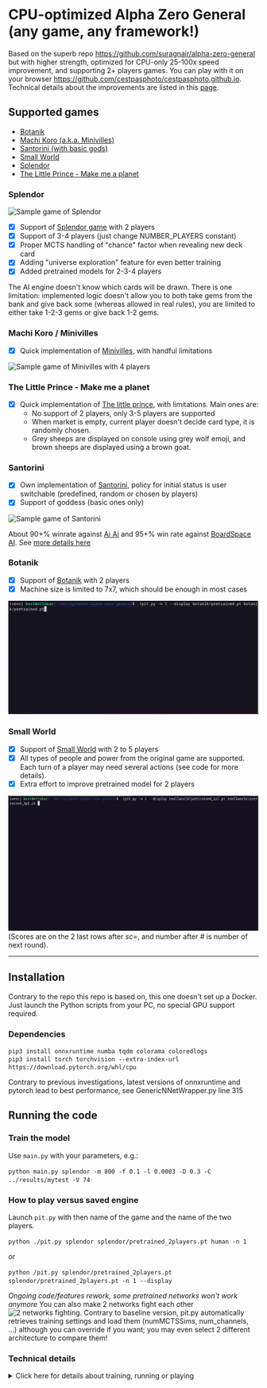 # CPU-optimized Alpha Zero General (any game, any framework!)

Based on the superb repo https://github.com/suragnair/alpha-zero-general but with higher strength, optimized for
CPU-only 25-100x speed improvement, and supporting 2+ players games. You can play with it on your
browser https://github.com/cestpasphoto/cestpasphoto.github.io. Technical details about the improvements are listed in
this [page](README_features.md).

## Supported games

* [Botanik](#botanik)
* [Machi Koro (a.k.a. Minivilles)](#machi-koro--minivilles)
* [Santorini (with basic gods)](#santorini)
* [Small World](#small-world)
* [Splendor](#splendor)
* [The Little Prince - Make me a planet](#the-little-prince---make-me-a-planet)

### Splendor

![Sample game of Splendor](splendor/sample_game.gif)

* [x] Support of [Splendor game](https://en.wikipedia.org/wiki/Splendor_(game)) with 2 players
* [x] Support of 3-4 players (just change NUMBER_PLAYERS constant)
* [x] Proper MCTS handling of "chance" factor when revealing new deck card
* [x] Adding "universe exploration" feature for even better training
* [x] Added pretrained models for 2-3-4 players

The AI engine doesn't know which cards will be drawn. There is one limitation: implemented logic doesn't allow you to
both take gems from the bank and give back some (whereas allowed in real rules), you are limited to either take 1-2-3
gems or give back 1-2 gems.

### Machi Koro / Minivilles

* [x] Quick implementation of [Minivilles](https://en.wikipedia.org/wiki/Machi_Koro), with handful limitations

![Sample game of Minivilles with 4 players](minivilles/sample_game.gif)

### The Little Prince - Make me a planet

* [x] Quick implementation
  of [The little prince](https://cdn.1j1ju.com/medias/67/f8/eb-the-little-prince-make-me-a-planet-rulebook.pdf), with
  limitations. Main ones are:
    * No support of 2 players, only 3-5 players are supported
    * When market is empty, current player doesn't decide card type, it is randomly chosen.
    * Grey sheeps are displayed on console using grey wolf emoji, and brown sheeps are displayed using a brown goat.

### Santorini

* [x] Own implementation of [Santorini](https://www.ultraboardgames.com/santorini/game-rules.php), policy for initial
  status is user switchable (predefined, random or chosen by players)
* [x] Support of goddess (basic ones only)

![Sample game of Santorini](santorini/sample_game_with_random_init.gif)

About 90+% winrate against [Ai Ai](http://mrraow.com/index.php/aiai-home/aiai/) and 95+% win rate
against [BoardSpace AI](https://www.boardspace.net/english/index.shtml). See [more details here](santorini/README.md)

### Botanik

* [x] Support of [Botanik](https://boardgamegeek.com/boardgame/271529/botanik) with 2 players
* [x] Machine size is limited to 7x7, which should be enough in most cases

![Sample game](botanik/sample_game.gif)

### Small World

* [x] Support of [Small World](https://boardgamegeek.com/boardgame/40692/small-world) with 2 to 5 players
* [x] All types of people and power from the original game are supported. Each turn of a player may need several
  actions (see code for more details).
* [x] Extra effort to improve pretrained model for 2 players

![Sample game with 2 players](smallworld/sample_game.gif) (Scores are on the 2 last rows after _sc=_, and number after
_#_ is number of next round).


---

## Installation

Contrary to the repo this repo is based on, this one doesn't set up a Docker. Just launch the Python scripts from your
PC, no special GPU support required.

### Dependencies

```
pip3 install onnxruntime numba tqdm colorama coloredlogs
pip3 install torch torchvision --extra-index-url https://download.pytorch.org/whl/cpu
```

Contrary to previous investigations, latest versions of onnxruntime and pytorch lead to best performance, see
GenericNNetWrapper.py line 315

## Running the code

### Train the model

Use `main.py` with your parameters, e.g.:

`python main.py splendor -m 800 -f 0.1 -l 0.0003 -D 0.3 -C ../results/mytest -V 74`

### How to play versus saved engine

Launch `pit.py` with then name of the game and the name of the two players.

`python ./pit.py splendor splendor/pretrained_2players.pt human -n 1`

or

`python /pit.py splendor/pretrained_2players.pt splendor/pretrained_2players.pt -n 1 --display`

_Ongoing code/features rework, some pretrained networks won't work anymore_
You can also make 2 networks fight each other ![2 networks fighting](splendor/many_games.gif). Contrary to baseline
version, pit.py automatically retrieves training settings and load them (numMCTSSims, num_channels, ...) although you
can override if you want; you may even select 2 different architecture to compare them!

### Technical details

<details>
  <summary>Click here for details about training, running or playing</summary>

#### Recommended settings for training

Compared to initial version, I target a smaller network but more MCTS simulations allowing to see further: this approach
is less efficient on GPU, but similar on CPU and allow stronger AI.

`main.py -m 800 -e 1000 -i 5 -F -c 2.5 -f 0.1 -T 10 -b 32 -l 0.0003 -p 1 -D 0.3 -C ../results/mytest`:

* Start by defining proper number of players in SplendorGame.py and disabling card reserve actions in first lines of
  splendor/SplendorLogicNumba.py
* `-c 2.5 -f 0.1`: MCTS options to tune, like cpuct value and FPU (first play urgency)
* Initiate training with lower simulations number and less episodes per round
* `-b 32 -l 0.0003 -p 1 -D 0.3`: define batch size, learning rate, number of epochs and dropout. Larger number of epochs
  may degrade performance, same for larger batch sizes so you only need to tune roughly dropout value (0., 0.3 or 0.3).

My baseline of training scenario is the following:

1. `-m 100 -q 0. -l 0.003 -e 200 -i 2 -f 0.1`
2. `-m 200 -q 0.5 -l 0.001 -e 200 -i 4 -f 0.1`
3. `-m 400 -q 0.5 -l 0.0003 -e 500 -i 8 -F -f 0.1`
4. `-m 800 -q 1.0 -l 0.0003 -e 1500 -i 10 -F -f 0.1`

![Sample training](splendor/sample_training.jpg)

Of course you need to tune parameters depending on the game, especially cpuct and FPU. The option `-V` allows you to
switch between different NN architectures. If you specify a previous checkpoint using a different architecture, it will
still try loading weights as much as possible. It allows me starting first steps of training with small/fast networks
and then I experiment larger networks.

#### To debug

To debug add `NUMBA_DISABLE_JIT=1` as a prefix before main.py, and the option `--debug`.

#### Multithreading

I also usually execute several trainings in parallel; you can evaluate the results obtained in the last 24 hours by
using this command (execute as many times as threads): `./pit.py -A 24 -T 8`

The code also runs several games to benefit from faster batch inferences; note that games are not run simultaneously but
one at a time, meaning it still uses 1 CPU core. The downside is the bigger memory footprint.
